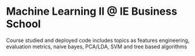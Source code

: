# Machine Learning II @ IE Business School

Course studied and deployed code includes topics as features engineering, evaluation metrics, naive bayes, PCA/LDA, SVM and tree based algorithms
